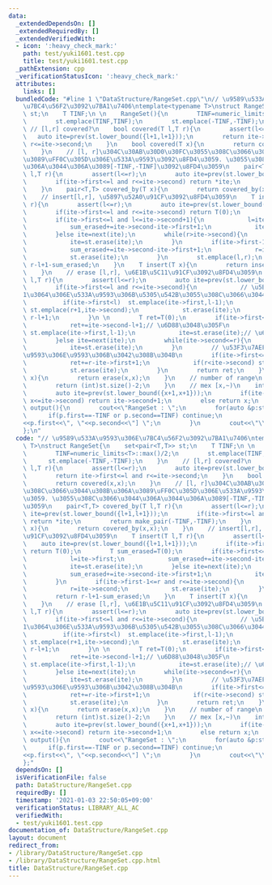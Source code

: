 ```yaml
---
data:
  _extendedDependsOn: []
  _extendedRequiredBy: []
  _extendedVerifiedWith:
  - icon: ':heavy_check_mark:'
    path: test/yuki1601.test.cpp
    title: test/yuki1601.test.cpp
  _pathExtension: cpp
  _verificationStatusIcon: ':heavy_check_mark:'
  attributes:
    links: []
  bundledCode: "#line 1 \"DataStructure/RangeSet.cpp\"\n// \u9589\u533A\u9593\u306E\
    \u7BC4\u56F2\u3092\u7BA1\u7406\ntemplate<typename T>\nstruct RangeSet{\n    set<pair<T,T>>\
    \ st;\n    T TINF;\n \n    RangeSet(){\n        TINF=numeric_limits<T>::max()/2;\n\
    \        st.emplace(TINF,TINF);\n        st.emplace(-TINF,-TINF);\n    }\n   \
    \ // [l,r] covered?\n    bool covered(T l,T r){\n        assert(l<=r);\n     \
    \   auto ite=prev(st.lower_bound({l+1,l+1}));\n        return ite->first<=l and\
    \ r<=ite->second;\n    }\n    bool covered(T x){\n        return covered(x,x);\n\
    \    }\n    // [l, r]\u304C\u30AB\u30D0\u30FC\u3055\u308C\u3066\u3044\u308B\u306A\
    \u3089\uFF0C\u305D\u306E\u533A\u9593\u3092\u8FD4\u3059. \u3055\u308C\u3066\u3044\
    \u306A\u3044\u306A\u3089[-TINF,-TINF]\u3092\u8FD4\u3059\n    pair<T,T> covered_by(T\
    \ l,T r){\n        assert(l<=r);\n        auto ite=prev(st.lower_bound({l+1,l+1}));\n\
    \        if(ite->first<=l and r<=ite->second) return *ite;\n        return make_pair(-TINF,-TINF);\n\
    \    }\n    pair<T,T> covered_by(T x){\n        return covered_by(x,x);\n    }\n\
    \    // insert[l,r], \u5897\u52A0\u91CF\u3092\u8FD4\u3059\n    T insert(T l,T\
    \ r){\n        assert(l<=r);\n        auto ite=prev(st.lower_bound({l+1,l+1}));\n\
    \        if(ite->first<=l and r<=ite->second) return T(0);\n        T sum_erased=T(0);\n\
    \        if(ite->first<=l and l<=ite->second+1){\n            l=ite->first;\n\
    \            sum_erased+=ite->second-ite->first+1;\n            ite=st.erase(ite);\n\
    \        }else ite=next(ite);\n        while(r>ite->second){\n            sum_erased+=ite->second-ite->first+1;\n\
    \            ite=st.erase(ite);\n        }\n        if(ite->first-1<=r and r<=ite->second){\n\
    \            sum_erased+=ite->second-ite->first+1;\n            r=ite->second;\n\
    \            st.erase(ite);\n        }\n        st.emplace(l,r);\n        return\
    \ r-l+1-sum_erased;\n    }\n    T insert(T x){\n        return insert(x,x);\n\
    \    }\n    // erase [l,r], \u6E1B\u5C11\u91CF\u3092\u8FD4\u3059\n    T erase(T\
    \ l,T r){\n        assert(l<=r);\n        auto ite=prev(st.lower_bound({l+1,l+1}));\n\
    \        if(ite->first<=l and r<=ite->second){\n            // \u5B8C\u5168\u306B\
    1\u3064\u306E\u533A\u9593\u306B\u5305\u542B\u3055\u308C\u3066\u3044\u308B\n  \
    \          if(ite->first<l)  st.emplace(ite->first,l-1);\n            if(r<ite->second)\
    \ st.emplace(r+1,ite->second);\n            st.erase(ite);\n            return\
    \ r-l+1;\n        }\n \n        T ret=T(0);\n        if(ite->first<=l and l<=ite->second){\n\
    \            ret+=ite->second-l+1;// \u6D88\u3048\u305F\n            if(ite->first<l)\
    \ st.emplace(ite->first,l-1);\n            ite=st.erase(ite);// \u6B21\u3078\n\
    \        }else ite=next(ite);\n        while(ite->second<=r){\n            ret+=ite->second-ite->first+1;\n\
    \            ite=st.erase(ite);\n        }\n        // \u53F3\u7AEF\u304C\u533A\
    \u9593\u306E\u9593\u306B\u3042\u308B\u304B\n        if(ite->first<=r and r<=ite->second){\n\
    \            ret+=r-ite->first+1;\n            if(r<ite->second) st.emplace(r+1,ite->second);\n\
    \            st.erase(ite);\n        }\n        return ret;\n    }\n    T erase(T\
    \ x){\n        return erase(x,x);\n    }\n    // number of range\n    int size(){\n\
    \        return (int)st.size()-2;\n    }\n    // mex [x,~)\n    int mex(T x=0){\n\
    \        auto ite=prev(st.lower_bound({x+1,x+1}));\n        if(ite->first<=x and\
    \ x<=ite->second) return ite->second+1;\n        else return x;\n    }\n    void\
    \ output(){\n        cout<<\"RangeSet : \";\n        for(auto &p:st){\n      \
    \      if(p.first==-TINF or p.second==TINF) continue;\n            cout<<\"[\"\
    <<p.first<<\", \"<<p.second<<\"] \";\n        }\n        cout<<\"\\n\";\n    }\n\
    };\n"
  code: "// \u9589\u533A\u9593\u306E\u7BC4\u56F2\u3092\u7BA1\u7406\ntemplate<typename\
    \ T>\nstruct RangeSet{\n    set<pair<T,T>> st;\n    T TINF;\n \n    RangeSet(){\n\
    \        TINF=numeric_limits<T>::max()/2;\n        st.emplace(TINF,TINF);\n  \
    \      st.emplace(-TINF,-TINF);\n    }\n    // [l,r] covered?\n    bool covered(T\
    \ l,T r){\n        assert(l<=r);\n        auto ite=prev(st.lower_bound({l+1,l+1}));\n\
    \        return ite->first<=l and r<=ite->second;\n    }\n    bool covered(T x){\n\
    \        return covered(x,x);\n    }\n    // [l, r]\u304C\u30AB\u30D0\u30FC\u3055\
    \u308C\u3066\u3044\u308B\u306A\u3089\uFF0C\u305D\u306E\u533A\u9593\u3092\u8FD4\
    \u3059. \u3055\u308C\u3066\u3044\u306A\u3044\u306A\u3089[-TINF,-TINF]\u3092\u8FD4\
    \u3059\n    pair<T,T> covered_by(T l,T r){\n        assert(l<=r);\n        auto\
    \ ite=prev(st.lower_bound({l+1,l+1}));\n        if(ite->first<=l and r<=ite->second)\
    \ return *ite;\n        return make_pair(-TINF,-TINF);\n    }\n    pair<T,T> covered_by(T\
    \ x){\n        return covered_by(x,x);\n    }\n    // insert[l,r], \u5897\u52A0\
    \u91CF\u3092\u8FD4\u3059\n    T insert(T l,T r){\n        assert(l<=r);\n    \
    \    auto ite=prev(st.lower_bound({l+1,l+1}));\n        if(ite->first<=l and r<=ite->second)\
    \ return T(0);\n        T sum_erased=T(0);\n        if(ite->first<=l and l<=ite->second+1){\n\
    \            l=ite->first;\n            sum_erased+=ite->second-ite->first+1;\n\
    \            ite=st.erase(ite);\n        }else ite=next(ite);\n        while(r>ite->second){\n\
    \            sum_erased+=ite->second-ite->first+1;\n            ite=st.erase(ite);\n\
    \        }\n        if(ite->first-1<=r and r<=ite->second){\n            sum_erased+=ite->second-ite->first+1;\n\
    \            r=ite->second;\n            st.erase(ite);\n        }\n        st.emplace(l,r);\n\
    \        return r-l+1-sum_erased;\n    }\n    T insert(T x){\n        return insert(x,x);\n\
    \    }\n    // erase [l,r], \u6E1B\u5C11\u91CF\u3092\u8FD4\u3059\n    T erase(T\
    \ l,T r){\n        assert(l<=r);\n        auto ite=prev(st.lower_bound({l+1,l+1}));\n\
    \        if(ite->first<=l and r<=ite->second){\n            // \u5B8C\u5168\u306B\
    1\u3064\u306E\u533A\u9593\u306B\u5305\u542B\u3055\u308C\u3066\u3044\u308B\n  \
    \          if(ite->first<l)  st.emplace(ite->first,l-1);\n            if(r<ite->second)\
    \ st.emplace(r+1,ite->second);\n            st.erase(ite);\n            return\
    \ r-l+1;\n        }\n \n        T ret=T(0);\n        if(ite->first<=l and l<=ite->second){\n\
    \            ret+=ite->second-l+1;// \u6D88\u3048\u305F\n            if(ite->first<l)\
    \ st.emplace(ite->first,l-1);\n            ite=st.erase(ite);// \u6B21\u3078\n\
    \        }else ite=next(ite);\n        while(ite->second<=r){\n            ret+=ite->second-ite->first+1;\n\
    \            ite=st.erase(ite);\n        }\n        // \u53F3\u7AEF\u304C\u533A\
    \u9593\u306E\u9593\u306B\u3042\u308B\u304B\n        if(ite->first<=r and r<=ite->second){\n\
    \            ret+=r-ite->first+1;\n            if(r<ite->second) st.emplace(r+1,ite->second);\n\
    \            st.erase(ite);\n        }\n        return ret;\n    }\n    T erase(T\
    \ x){\n        return erase(x,x);\n    }\n    // number of range\n    int size(){\n\
    \        return (int)st.size()-2;\n    }\n    // mex [x,~)\n    int mex(T x=0){\n\
    \        auto ite=prev(st.lower_bound({x+1,x+1}));\n        if(ite->first<=x and\
    \ x<=ite->second) return ite->second+1;\n        else return x;\n    }\n    void\
    \ output(){\n        cout<<\"RangeSet : \";\n        for(auto &p:st){\n      \
    \      if(p.first==-TINF or p.second==TINF) continue;\n            cout<<\"[\"\
    <<p.first<<\", \"<<p.second<<\"] \";\n        }\n        cout<<\"\\n\";\n    }\n\
    };"
  dependsOn: []
  isVerificationFile: false
  path: DataStructure/RangeSet.cpp
  requiredBy: []
  timestamp: '2021-01-03 22:50:05+09:00'
  verificationStatus: LIBRARY_ALL_AC
  verifiedWith:
  - test/yuki1601.test.cpp
documentation_of: DataStructure/RangeSet.cpp
layout: document
redirect_from:
- /library/DataStructure/RangeSet.cpp
- /library/DataStructure/RangeSet.cpp.html
title: DataStructure/RangeSet.cpp
---
```

